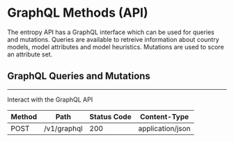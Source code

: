 # GraphQL Methods (API)

The entropy API has a GraphQL interface which can be used for queries and mutations.  Queries are available to retreive information about country models, model attributes and model heuristics. Mutations are used to score an attribute set.


## GraphQL Queries and Mutations

----

Interact with the GraphQL API

| Method | Path          | Status Code | Content-Type     |
|--------|---------------|-------------|------------------|
| POST   | /v1/graphql   | 200         | application/json |
